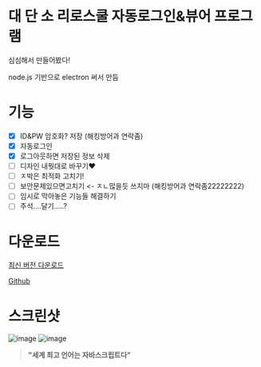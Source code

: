 # 대 단 소 리로스쿨 자동로그인&뷰어 프로그램
심심해서 만들어봤다!

node.js 기반으로 electron 써서 만듬

# 기능

- [x] ID&PW 암호화? 저장 (해킹방어과 연락좀)
- [x] 자동로그인
- [x] 로그아웃하면 저장된 정보 삭제
- [ ] 디자인 내뭣대로 바꾸기❤️
- [ ] ㅈ박은 최적화 고치기!
- [ ] 보안문제있으면고치기 <- ㅈㄴ많을듯 쓰지마 (해킹방어과 연락좀22222222)
- [ ] 임시로 막아놓은 기능들 해결하기
- [ ] 주석....달기.....?

# 다운로드
[최신 버전 다운로드](https://github.com/jxheum/riroschool_electron/releases/latest)

[Github](https://github.com/jxheum/riroschool_electron)

# 스크린샷
![image](https://github.com/user-attachments/assets/b2af1d65-dda5-4df8-8ae3-4c929219d60e)
![image](https://github.com/user-attachments/assets/a71bbb17-162f-4e00-93be-5057efd5584c)

> __"세계 최고 언어는 자바스크립트다"__
